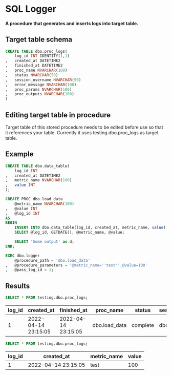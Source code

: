 # SQL Logger

#### A procedure that generates and inserts logs into target table.


## Target table schema

```sql
CREATE TABLE dbo.proc_logs(
    log_id INT IDENTITY(1,1)
,   created_at DATETIME2
,   finished_at DATETIME2
,   proc_name NVARCHAR(100)
,   status NVARCHAR(50)
,   session_username NVARCHAR(50)
,   error_message NVARCHAR(100)
,   proc_params NVARCHAR(100)
,   proc_outputs NVARCHAR(100)
)
```

## Editing target table in procedure

Target table of this stored procedure needs to be edited before use so that it references your table. 
Currently it uses testing.dbo.proc_logs as target table.


## Example

```sql
CREATE TABLE dbo.data_table(
    log_id INT
,   created_at DATETIME2
,   metric_name NVARCHAR(100)
,   value INT
);

CREATE PROC dbo.load_data
    @metric_name NVARCHAR(100)
,   @value INT
,   @log_id INT
AS
BEGIN
    INSERT INTO dbo.data_table(log_id, created_at, metric_name, value)
    SELECT @log_id, GETDATE(), @metric_name, @value;

    SELECT 'Some output' as d;
END;

EXEC dbo.logger
    @procedure_path = 'dbo.load_data'
,   @procedure_parameters = '@metric_name=''test'',@value=100'
,   @pass_log_id = 1;
```

## Results

```sql
SELECT * FROM testing.dbo.proc_logs;
```
|log_id	|created_at	           |finished_at	         |proc_name	    |status	   |session_username	|error_message	|proc_params	                |proc_outputs
|---	|---	           |---	         |---	    |---	   |---	|---	|---	                |---
|1	    |2022-04-14 23:15:05   |2022-04-14 23:15:05	 |dbo.load_data	|complete  |dbo		            |               |@metric_name='test',@value=100	|Some output

```sql
SELECT * FROM testing.dbo.proc_logs;
```

|log_id    |created_at          |metric_name      |value     |
|----------|--------------------|-----------------|----------|
|1         |2022-04-14 23:15:05 |test             |100       |
